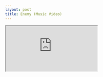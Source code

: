 ```yaml
---
layout: post
title: Enemy (Music Video)
---
```


<iframe src="https://youtu.be/wM-BiVHRzhE"></iframe>